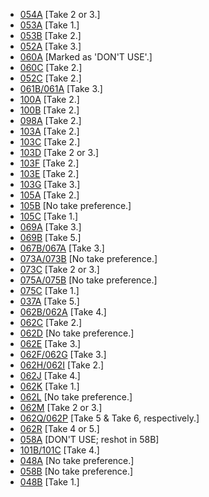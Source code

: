 * [054A](054A--Take02-03--.md) [Take 2 or 3.]
* [053A](053A--Take01--.md) [Take 1.]
* [053B](053B--Take02--.md) [Take 2.]
* [052A](052A--Take03--.md) [Take 3.]
* [060A](060A--DONTUSE--.md) [Marked as 'DON'T USE'.]
* [060C](060C--Take02--.md) [Take 2.]
* [052C](052C--Take02--.md) [Take 2.]
* [061B/061A](061B-061A--Take03--.md) [Take 3.]
* [100A](100A--Take02--.md) [Take 2.]
* [100B](100B--Take02--.md) [Take 2.]
* [098A](098A--Take02--.md) [Take 2.]
* [103A](103A--Take02--.md) [Take 2.]
* [103C](103C--Take02--.md) [Take 2.]
* [103D](103D--Take02-03--.md) [Take 2 or 3.]
* [103F](103F--Take02--.md) [Take 2.]
* [103E](103E--Take02--.md) [Take 2.]
* [103G](103G--Take03--.md) [Take 3.]
* [105A](105A--Take02--.md) [Take 2.]
* [105B](105B.md) [No take preference.]
* [105C](105C--Take01--.md) [Take 1.]
* [069A](069A--Take03--.md) [Take 3.]
* [069B](069B--Take05--.md) [Take 5.]
* [067B/067A](067B-067A--Take03--.md) [Take 3.]
* [073A/073B](073A-073B.md) [No take preference.]
* [073C](073C--Take02-03--.md) [Take 2 or 3.]
* [075A/075B](075A-075B.md) [No take preference.]
* [075C](075C.md) [Take 1.]
* [037A](037A--Take05--.md) [Take 5.]
* [062B/062A](062B-062A--Take04--.md) [Take 4.]
* [062C](062C--Take02--.md) [Take 2.]
* [062D](062D--NoPref.--.md) [No take preference.]
* [062E](062E--Take03--.md) [Take 3.]
* [062F/062G](062F-062G--Take03--.md) [Take 3.]
* [062H/062I](062H-062I--Take02--.md) [Take 2.]
* [062J](062J--Take04--.md) [Take 4.]
* [062K](062K--Take01--.md) [Take 1.]
* [062L](062L--NoPref.--.md) [No take preference.]
* [062M](062M--Take02-03--.md) [Take 2 or 3.]
* [062Q/062P](062Q-062P--ATake05BTake06--.md) [Take 5 & Take 6, respectively.]
* [062R](062R--Take04-05--.md) [Take 4 or 5.]
* [058A](058A--DONTUSE--.md) [DON'T USE; reshot in 58B]
* [101B/101C](101B-101C--Take04--.md) [Take 4.]
* [048A](048A--NoPref.--.md) [No take preference.]
* [058B](058B--NoPref.--.md) [No take preference.]
* [048B](048B--Take01--.md) [Take 1.]
